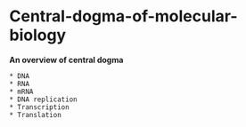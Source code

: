 # Central-dogma-of-molecular-biology    


**An overview of central dogma**


    * DNA  
    * RNA
    * mRNA
    * DNA replication    
    * Transcription    
    * Translation    
